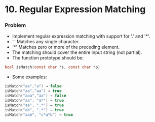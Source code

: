 # 10. Regular Expression Matching

### Problem
- Implement regular expression matching with support for '.' and '*'.
- '.' Matches any single character.
- '*' Matches zero or more of the preceding element.
- The matching should cover the entire input string (not partial).
- The function prototype should be:

```c
bool isMatch(const char *s, const char *p)
```

- Some examples:

```c
isMatch("aa","a") → false
isMatch("aa","aa") → true
isMatch("aaa","aa") → false
isMatch("aa", "a*") → true
isMatch("aa", ".*") → true
isMatch("ab", ".*") → true
isMatch("aab", "c*a*b") → true
```
